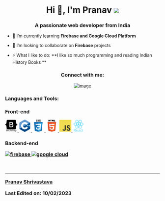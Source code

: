 <h1 align="center">Hi 👋, I'm Pranav <img height="40" src="https://emoji.gg/assets/emoji/7333-parrotdance.gif"></h1>
<h3 align="center">A passionate web developer from India</h3>

- 🌱 I’m currently learning **Firebase and Google Cloud Platform**

- 👯 I’m looking to collaborate on **Firebase** projects

- ⚡ What I like to do: **I like so much programming and reading Indian History Books **

<h3 align="center">Connect with me:</h3>
<div align="center">

[![image](https://img.shields.io/badge/LinkedIn-0077B5?style=for-the-badge&logo=linkedin&logoColor=white)](https://www.linkedin.com/in/pranav-shrivastava-b041b4252/)


  
</div>

<h3 align="left">Languages and Tools:</h3>
<h3>Front-end</>
<p align="left">  <a href="https://getbootstrap.com" target="_blank" rel="noreferrer">
    <img src="https://raw.githubusercontent.com/devicons/devicon/master/icons/bootstrap/bootstrap-plain-wordmark.svg"
      alt="bootstrap" width="40" height="40" /> </a> <a href="https://www.w3schools.com/cpp/" target="_blank" rel="noreferrer">
    <img src="https://raw.githubusercontent.com/devicons/devicon/master/icons/cplusplus/cplusplus-original.svg"
      alt="cplusplus" width="40" height="40" /> </a> <a href="https://www.w3schools.com/css/" target="_blank"
    rel="noreferrer"> <img
      src="https://raw.githubusercontent.com/devicons/devicon/master/icons/css3/css3-original-wordmark.svg" alt="css3"
      width="40" height="40" /> </a> <a href="https://www.w3.org/html/" target="_blank" rel="noreferrer"> <img
      src="https://raw.githubusercontent.com/devicons/devicon/master/icons/html5/html5-original-wordmark.svg"
      alt="html5" width="40" height="40" /> </a>   <a href="https://developer.mozilla.org/en-US/docs/Web/JavaScript" target="_blank"
    rel="noreferrer"> <img
      src="https://raw.githubusercontent.com/devicons/devicon/master/icons/javascript/javascript-original.svg"
                           alt="javascript" width="40" height="40" /> </a>
      <a href="https://reactjs.org/" target="_blank" rel="noreferrer"> <img
      src="https://raw.githubusercontent.com/devicons/devicon/master/icons/react/react-original-wordmark.svg"
      alt="react" width="40" height="40" /> </a></p>
      <h3>Backend-end</>
  <p>
      <a href="https://firebase.google.com/" target="_blank" rel="noreferrer"> <img
      src="https://cdn.jsdelivr.net/gh/devicons/devicon/icons/firebase/firebase-plain.svg"
      alt="firebase" width="40" height="40" /> </a>
      <a href="https://cloud.google.com/" target="_blank" rel="noreferrer"> 
            <img src="https://cdn.jsdelivr.net/gh/devicons/devicon/icons/googlecloud/googlecloud-original.svg" alt="google cloud" width="40" height="40"/>
          </a></p>  


<br>





------

[Pranav Shrivastava](https://github.com/pranavsrvstv)

Last Edited on: 10/02/2023
